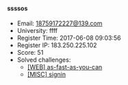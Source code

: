 #### ssssos  

* Email: 18759172227@139.com  
* University: ffff  
* Register Time: 2017-06-08 09:03:56  
* Register IP: 183.250.225.102  
* Score: 51  
* Solved challenges: 
  * [[WEB] as-fast-as-you-can](https://github.com/SniperOJ/Challenges/blob/master/web/as-fast-as-you-can.json)  
  * [[MISC] signin](https://github.com/SniperOJ/Challenges/blob/master/misc/signin.json)  
